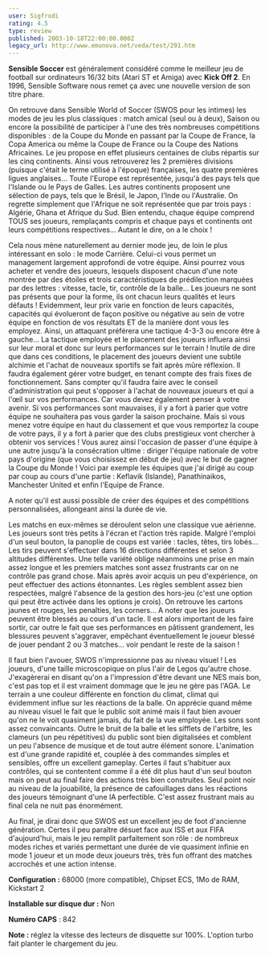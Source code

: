 ```yaml
---
user: Sigfrodi
rating: 4.5
type: review
published: 2003-10-18T22:00:00.000Z
legacy_url: http://www.emunova.net/veda/test/291.htm
---
```

**Sensible Soccer** est généralement considéré comme le meilleur jeu de football sur ordinateurs 16/32 bits (Atari ST et Amiga) avec **Kick Off 2**. En 1996, Sensible Software nous remet ça avec une nouvelle version de son titre phare.  

  

On retrouve dans Sensible World of Soccer (SWOS pour les intimes) les modes de jeu les plus classiques : match amical (seul ou à deux), Saison ou encore la possibilité de participer à l'une des très nombreuses compétitions disponibles : de la Coupe du Monde en passant par la Coupe de France, la Copa America ou même la Coupe de France ou la Coupe des Nations Africaines. Le jeu propose en effet plusieurs centaines de clubs répartis sur les cinq continents. Ainsi vous retrouverez les 2 premières divisions (puisque c'était le terme utilisé à l'époque) françaises, les quatre premières ligues anglaises... Toute l'Europe est représentée, jusqu'à des pays tels que l'Islande ou le Pays de Galles. Les autres continents proposent une sélection de pays, tels que le Brésil, le Japon, l'Inde ou l'Australie. On regrette simplement que l'Afrique ne soit représentée que par trois pays : Algérie, Ghana et Afrique du Sud. Bien entendu, chaque équipe comprend TOUS ses joueurs, remplaçants compris et chaque pays et continents ont leurs compétitions respectives... Autant le dire, on a le choix !  

  

Cela nous mène naturellement au dernier mode jeu, de loin le plus intéressant en solo : le mode Carrière. Celui-ci vous permet un management largement approfondi de votre équipe. Ainsi pourrez vous acheter et vendre des joueurs, lesquels disposent chacun d'une note montrée par des étoiles et trois caractéristiques de prédilection marquées par des lettres : vitesse, tacle, tir, contrôle de la balle... Les joueurs ne sont pas présents que pour la forme, ils ont chacun leurs qualités et leurs défauts ! Evidemment, leur prix varie en fonction de leurs capacités, capacités qui évolueront de façon positive ou négative au sein de votre équipe en fonction de vos résultats ET de la manière dont vous les employez. Ainsi, un attaquant préférera une tactique 4-3-3 ou encore être à gauche... La tactique employée et le placement des joueurs influera ainsi sur leur moral et donc sur leurs performances sur le terrain ! Inutile de dire que dans ces conditions, le placement des joueurs devient une subtile alchimie et l'achat de nouveaux sportifs se fait après mûre réflexion. Il faudra également gérer votre budget, en tenant compte des frais fixes de fonctionnement. Sans compter qu'il faudra faire avec le conseil d'administration qui peut s'opposer à l'achat de nouveaux joueurs et qui a l'œil sur vos performances. Car vous devez également penser à votre avenir. Si vos performances sont mauvaises, il y a fort à parier que votre équipe ne souhaitera pas vous garder la saison prochaine. Mais si vous menez votre équipe en haut du classement et que vous remportez la coupe de votre pays, il y a fort à parier que des clubs prestigieux vont chercher à obtenir vos services ! Vous aurez ainsi l'occasion de passer d'une équipe à une autre jusqu'à la consécration ultime : diriger l'équipe nationale de votre pays d'origine (que vous choisissez en début de jeu) avec le but de gagner la Coupe du Monde ! Voici par exemple les équipes que j'ai dirigé au coup par coup au cours d'une partie : Keflavik (Islande), Panathinaikos, Manchester United et enfin l'Equipe de France.  

  

A noter qu'il est aussi possible de créer des équipes et des compétitions personnalisées, allongeant ainsi la durée de vie.  

  

Les matchs en eux-mêmes se déroulent selon une classique vue aérienne. Les joueurs sont très petits à l'écran et l'action très rapide. Malgré l'emploi d'un seul bouton, la panoplie de coups est variée : tacles, têtes, tirs lobés... Les tirs peuvent s'effectuer dans 16 directions différentes et selon 3 altitudes différentes. Une telle variété oblige néanmoins une prise en main assez longue et les premiers matches sont assez frustrants car on ne contrôle pas grand chose. Mais après avoir acquis un peu d'expérience, on peut effectuer des actions étonnantes. Les règles semblent assez bien respectées, malgré l'absence de la gestion des hors-jeu (c'est une option qui peut être activée dans les options je crois). On retrouve les cartons jaunes et rouges, les penalties, les corners... A noter que les joueurs peuvent être blessés au cours d'un tacle. Il est alors important de les faire sortir, car outre le fait que ses performances en pâtissent grandement, les blessures peuvent s'aggraver, empêchant éventuellement le joueur blessé de jouer pendant 2 ou 3 matches... voir pendant le reste de la saison !  

  

Il faut bien l'avouer, SWOS n'impressionne pas au niveau visuel ! Les joueurs, d'une taille microscopique on plus l'air de Legos qu'autre chose. J'exagèrerai en disant qu'on a l'impression d'être devant une NES mais bon, c'est pas top et il est vraiment dommage que le jeu ne gère pas l'AGA. Le terrain a une couleur différente en fonction du climat, climat qui évidemment influe sur les réactions de la balle. On apprécie quand même au niveau visuel le fait que le public soit animé mais il faut bien avouer qu'on ne le voit quasiment jamais, du fait de la vue employée. Les sons sont assez convaincants. Outre le bruit de la balle et les sifflets de l'arbitre, les clameurs (un peu répétitives) du public sont bien digitalisées et comblent un peu l'absence de musique et de tout autre élément sonore. L'animation est d'une grande rapidité et, couplée à des commandes simples et sensibles, offre un excellent gameplay. Certes il faut s'habituer aux contrôles, qui se contentent comme il a été dit plus haut d'un seul bouton mais on peut au final faire des actions très bien construites. Seul point noir au niveau de la jouabilité, la présence de cafouillages dans les réactions des joueurs témoignant d'une IA perfectible. C'est assez frustrant mais au final cela ne nuit pas énormément.  

  

Au final, je dirai donc que SWOS est un excellent jeu de foot d'ancienne génération. Certes il peu paraître désuet face aux ISS et aux FIFA d'aujourd'hui, mais le jeu remplit parfaitement son rôle : de nombreux modes riches et variés permettant une durée de vie quasiment infinie en mode 1 joueur et un mode deux joueurs très, très fun offrant des matches accrochés et une action intense.  

  

**Configuration :** 68000 (more compatible), Chipset ECS, 1Mo de RAM, Kickstart 2  

**Installable sur disque dur :** Non  

**Numéro CAPS** : 842  

  

**Note :** réglez la vitesse des lecteurs de disquette sur 100%. L'option turbo fait planter le chargement du jeu.